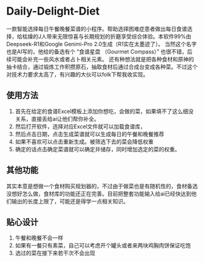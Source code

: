 # Daily-Delight-Diet
一款智能选择每日午餐晚餐菜谱的小程序。帮助选择困难症患者做出每日食谱选择，给枯燥的J人带来无限惊喜与长期规划的折磨享受综合体验。本软件99%由Deepseek-R1和Google Genimi-Pro 2.0生成（R1实在太墨迹了）。
当然这个名字也是AI写的，他给的备选有个 “食谱星盘 （Gourmet Compass）” 也很不错，后续可能会补充一些风水或者占卜相关元素。
还有种想法就是把各种食材和原神的抽卡结合，通过锻炼工作积攒原石，抽取食材后通过合成台变成各种菜。不过这个对技术力要求太高了，有兴趣的大伙可以folk下帮我收实现。

## 使用方法
1. 首先在给定的食谱Excel模板上添加你想吃，会做的菜，如果填不了这么细没关系，直接丢给ai让他们帮你补全。
2. 然后打开软件，选择对应Excel文件就可以加载食谱库，
3. 然后点击日期，点击生成菜谱就可以生成每日的午餐和晚餐推荐
4. 如果不喜欢可以点击重新生成。被筛选下去的菜会降低权重
5. 确定的话点击确定菜谱就可以确定并储存，同时增加选定的菜的权重。

## 其他功能
其实本意是想做一个食材购买规划器的，不过由于做菜也是有随机性的，食材备选没想好怎么做，食材库的功能还正在完善。目前把整套功能输入给ai已经快达到他们输出的长度上限了，可能还是得学一点相关知识。

## 贴心设计
1. 午餐和晚餐不会一样
2. 如果有一餐只有素菜，自己可以考虑开个罐头或者来两块鸡胸肉饼保证吃饱
3. 选过的菜在接下来若干次不会出现
